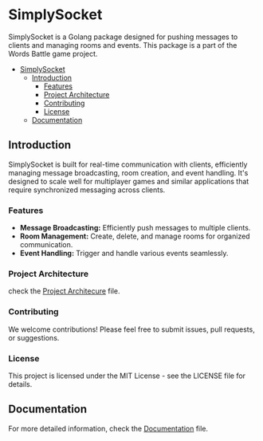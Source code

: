 # SimplySocket

SimplySocket is a Golang package designed for pushing messages to clients and managing rooms and events. This package is a part of the Words Battle game project.

- [SimplySocket](#simplysocket)
  - [Introduction](#introduction)
    - [Features](#features)
    - [Project Architecture](#project-architecture)
    - [Contributing](#contributing)
    - [License](#license)
  - [Documentation](#documentation)

## Introduction

SimplySocket is built for real-time communication with clients, efficiently managing message broadcasting, room creation, and event handling. It's designed to scale well for multiplayer games and similar applications that require synchronized messaging across clients.


### Features

- **Message Broadcasting:** Efficiently push messages to multiple clients.
- **Room Management:** Create, delete, and manage rooms for organized communication.
- **Event Handling:** Trigger and handle various events seamlessly.

### Project Architecture
check the [Project Architecure](projectstructure.md) file.

### Contributing

We welcome contributions! Please feel free to submit issues, pull requests, or suggestions.

### License

This project is licensed under the MIT License - see the LICENSE file for details.


## Documentation

For more detailed information, check the [Documentation](documentation.md) file.
